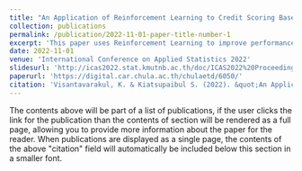 ```yaml
---
title: "An Application of Reinforcement Learning to Credit Scoring Based on the Logistic Bandit Framework"
collection: publications
permalink: /publication/2022-11-01-paper-title-number-1
excerpt: 'This paper uses Reinforcement Learning to improve performances of credit underwriting in microfinance'
date: 2022-11-01
venue: 'International Conference on Applied Statistics 2022'
slidesurl: 'http://icas2022.stat.kmutnb.ac.th/doc/ICAS2022%20Proceeding.pdf'
paperurl: 'https://digital.car.chula.ac.th/chulaetd/6050/'
citation: 'Visantavarakul, K. & Kiatsupaibul S. (2022). &quot;An Application of Reinforcement Learning to Credit Scoring Based on the Logistic Bandit Framework.&quot; International Conference on Applied Statistics 2022 (pages 95-101). http://icas2022.stat.kmutnb.ac.th/doc/ICAS2022%20Proceeding.pdf'
---
```


The contents above will be part of a list of publications, if the user clicks the link for the publication than the contents of section will be rendered as a full page, allowing you to provide more information about the paper for the reader. When publications are displayed as a single page, the contents of the above "citation" field will automatically be included below this section in a smaller font.
